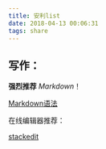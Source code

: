 ```yaml
---
title: 安利list
date: 2018-04-13 00:06:31
tags: share
---
```


## 写作：
**强烈推荐** *Markdown*！

[Markdown语法](https://help.github.com/articles/basic-writing-and-formatting-syntax/)



在线编辑器推荐：

[stackedit](https://stackedit.io/editor)

